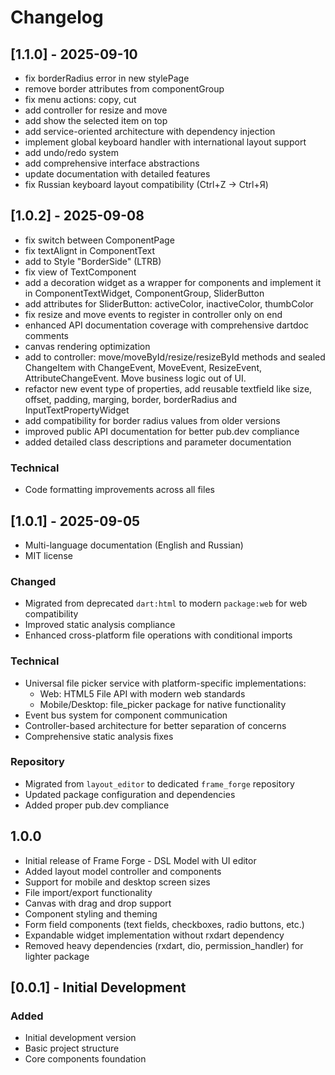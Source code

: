 # Changelog

## [1.1.0] - 2025-09-10

- fix borderRadius error in new stylePage
- remove border attributes from componentGroup
- fix menu actions: copy, cut
- add controller for resize and move
- add show the selected item on top
- add service-oriented architecture with dependency injection
- implement global keyboard handler with international layout support  
- add undo/redo system
- add comprehensive interface abstractions
- update documentation with detailed features
- fix Russian keyboard layout compatibility (Ctrl+Z -> Ctrl+Я)

## [1.0.2] - 2025-09-08
- fix switch between ComponentPage
- fix textAlignt in ComponentText
- add to Style "BorderSide" (LTRB)
- fix view of TextComponent
- add a decoration widget as a wrapper for components and implement it in ComponentTextWidget, ComponentGroup, SliderButton
- add attributes for SliderButton: activeColor, inactiveColor, thumbColor
- fix resize and move events to register in controller only on end
- enhanced API documentation coverage with comprehensive dartdoc comments
- canvas rendering optimization
- add to controller: move/moveById/resize/resizeById methods and sealed ChangeItem with ChangeEvent, MoveEvent, ResizeEvent, AttributeChangeEvent. Move business logic out of UI.
- refactor new event type of properties, add reusable textfield like size, offset, padding, marging, border, borderRadius and InputTextPropertyWidget 
- add compatibility for border radius values from older versions
- improved public API documentation for better pub.dev compliance
- added detailed class descriptions and parameter documentation

### Technical
- Code formatting improvements across all files

## [1.0.1] - 2025-09-05
- Multi-language documentation (English and Russian)
- MIT license

### Changed
- Migrated from deprecated `dart:html` to modern `package:web` for web compatibility
- Improved static analysis compliance
- Enhanced cross-platform file operations with conditional imports

### Technical
- Universal file picker service with platform-specific implementations:
  - Web: HTML5 File API with modern web standards
  - Mobile/Desktop: file_picker package for native functionality
- Event bus system for component communication
- Controller-based architecture for better separation of concerns
- Comprehensive static analysis fixes

### Repository
- Migrated from `layout_editor` to dedicated `frame_forge` repository
- Updated package configuration and dependencies
- Added proper pub.dev compliance

## 1.0.0

- Initial release of Frame Forge - DSL Model with UI editor
- Added layout model controller and components
- Support for mobile and desktop screen sizes
- File import/export functionality
- Canvas with drag and drop support
- Component styling and theming
- Form field components (text fields, checkboxes, radio buttons, etc.)
- Expandable widget implementation without rxdart dependency
- Removed heavy dependencies (rxdart, dio, permission_handler) for lighter package

## [0.0.1] - Initial Development

### Added
- Initial development version
- Basic project structure
- Core components foundation
